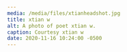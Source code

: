 ```yaml
---
media: /media/files/xtianheadshot.jpg
title: xtian w
alt: A photo of poet xtian w.
caption: Courtesy xtian w
date: 2020-11-16 10:24:00 -0500
---
```

